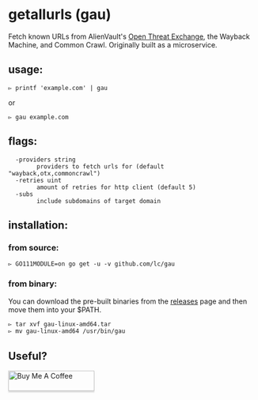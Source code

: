 # getallurls (gau)
Fetch known URLs from AlienVault's [Open Threat Exchange](https://otx.alienvault.com), the Wayback Machine, and Common Crawl. Originally built as a microservice.

## usage:
```
▻ printf 'example.com' | gau
```

or

```
▻ gau example.com
```

## flags:
```
  -providers string
    	providers to fetch urls for (default "wayback,otx,commoncrawl")
  -retries uint
    	amount of retries for http client (default 5)
  -subs
    	include subdomains of target domain
```

## installation:
### from source:
```
▻ GO111MODULE=on go get -u -v github.com/lc/gau
```

### from binary:
You can download the pre-built binaries from the [releases](https://github.com/lc/gau/releases/) page and then move them into your $PATH.

```bash
▻ tar xvf gau-linux-amd64.tar
▻ mv gau-linux-amd64 /usr/bin/gau
```

## Useful?

<a href="http://buymeacoff.ee/cdl" target="_blank"><img src="https://www.buymeacoffee.com/assets/img/custom_images/orange_img.png" alt="Buy Me A Coffee" style="height: 41px !important;width: 174px !important;box-shadow: 0px 3px 2px 0px rgba(190, 190, 190, 0.5) !important;-webkit-box-shadow: 0px 3px 2px 0px rgba(190, 190, 190, 0.5) !important;" ></a>
